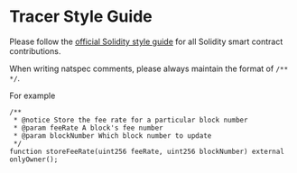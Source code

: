 # Tracer Style Guide

Please follow the [official Solidity style guide](https://docs.soliditylang.org/en/latest/style-guide.html) for all Solidity smart contract contributions.

When writing natspec comments, please always maintain the format of `/** */`.

For example
```
/**
 * @notice Store the fee rate for a particular block number
 * @param feeRate A block's fee number
 * @param blockNumber Which block number to update
 */
function storeFeeRate(uint256 feeRate, uint256 blockNumber) external onlyOwner();
```